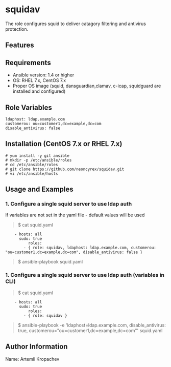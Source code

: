 # squidav

The role configures squid to deliver catagory filtering and antivirus protection.


## Features


## Requirements
- Ansible version: 1.4 or higher
- OS: RHEL 7.x, CentOS 7.x
- Proper OS image (squid, dansguardian,clamav, c-icap, squidguard are installed and configured)

## Role Variables
    ldaphost: ldap.example.com
    customerou: ou=customer1,dc=example,dc=com
    disable_antivirus: false


## Installation (CentOS 7.x or RHEL 7.x)
```
# yum install -y git ansible
# mkdir -p /etc/ansible/roles
# cd /etc/ansible/roles
# git clone https://github.com/neoncyrex/squidav.git
# vi /etc/ansible/hosts
```
## Usage and Examples

### 1. Configure a single squid server to use ldap auth
If variables are not set in the yaml file - default values will be used
> $ cat squid.yaml
```
	- hosts: all
	  sudo: true
          roles:
		- { role: squidav, ldaphost: ldap.example.com, customerou: "ou=customer1,dc=example,dc=com", disable_antivirus: false }
```
> $ ansible-playbook squid.yaml

### 1. Configure a single squid server to use ldap auth (variables in CLI)

> $ cat squid.yaml
```
	- hosts: all
	  sudo: true
          roles:
		- { role: squidav }
```
> $ ansible-playbook  -e 'ldaphost=ldap.example.com, disable_antivirus: true, customerou="ou=customer1,dc=example,dc=com"' squid.yaml

## Author Information
Name: Artemii Kropachev
